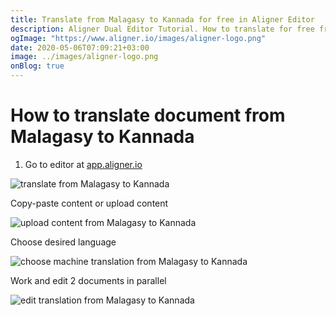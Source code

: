 ```yaml
---
title: Translate from Malagasy to Kannada for free in Aligner Editor
description: Aligner Dual Editor Tutorial. How to translate for free from Malagasy to Kannada. Aligner is multilingual document management platform. 
ogImage: "https://www.aligner.io/images/aligner-logo.png"
date: 2020-05-06T07:09:21+03:00
image: ../images/aligner-logo.png
onBlog: true
---
```


# How to translate document from Malagasy to Kannada

1. Go to editor at [app.aligner.io](https://app.aligner.io "Aligner App web page")

![translate from Malagasy to Kannada](../aligner-blank-editor.png "translate from Malagasy to Kannada")

Copy-paste content or upload content

![upload content from Malagasy to Kannada](../aligner-uploaded-document.png "upload content from Malagasy to Kannada")

Choose desired language

![choose machine translation from Malagasy to Kannada](../aligner-language-dropdown.png "choose machine translation from Malagasy to Kannada")

Work and edit 2 documents in parallel

![edit translation from Malagasy to Kannada](../aligner-double-sitded-editor.png "edit translation from Malagasy to Kannada")

